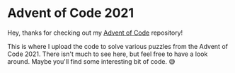 # Advent of Code 2021
Hey, thanks for checking out my [Advent of Code](https://adventofcode.com/) repository!

This is where I upload the code to solve various puzzles from the Advent of Code 2021.
There isn't much to see here, but feel free to have a look around. Maybe you'll find some interesting bit of code. 😅
